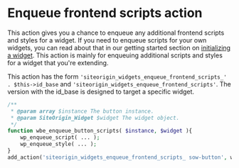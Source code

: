 # Enqueue frontend scripts action

This action gives you a chance to enqueue any additional frontend scripts and styles for a widget. If you need to enqueue scripts for your own widgets, you can read about that in our getting started section on [initializing a widget](../../getting-started/initializing-a-widget.md). This action is mainly for enqueuing additional scripts and styles for a widget that you're extending.

This action has the form `'siteorigin_widgets_enqueue_frontend_scripts_' . $this->id_base` and `'siteorigin_widgets_enqueue_frontend_scripts'`. The version with the id_base is designed to target a specific widget.

```php
/**
 * @param array $instance The button instance.
 * @param SiteOrigin_Widget $widget The widget object.
 */
function wbe_enqueue_button_scripts( $instance, $widget ){
	wp_enqueue_script( ... );
	wp_enqueue_style( ... );
}
add_action('siteorigin_widgets_enqueue_frontend_scripts_ sow-button', wbe_enqueue_button_scripts, 10, 2);
```